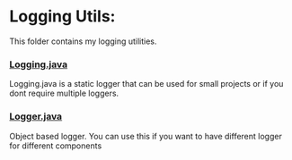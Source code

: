 # Logging Utils: 
This folder contains my logging utilities. 

### [Logging.java](/LoggingUtils/Logging,java)
Logging.java is a static logger that can be used for small projects or if you dont require 
multiple loggers. 

### [Logger.java](/LoggingUtils/Logger.java) 
Object based logger. You can use this if you want to have different logger for different components 
